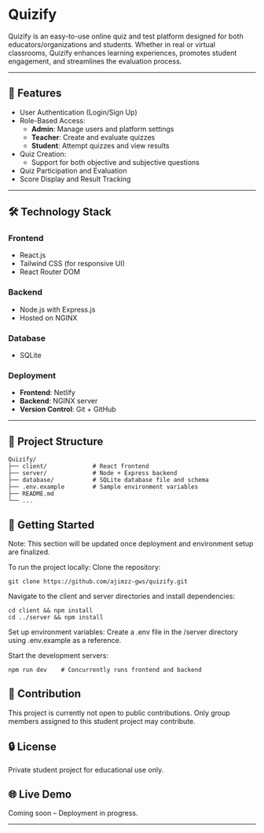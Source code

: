 # Quizify

Quizify is an easy-to-use online quiz and test platform designed for both educators/organizations and students. Whether in real or virtual classrooms, Quizify enhances learning experiences, promotes student engagement, and streamlines the evaluation process.

---

## 🚀 Features

- User Authentication (Login/Sign Up)
- Role-Based Access:
  - **Admin**: Manage users and platform settings
  - **Teacher**: Create and evaluate quizzes
  - **Student**: Attempt quizzes and view results
- Quiz Creation:
  - Support for both objective and subjective questions
- Quiz Participation and Evaluation
- Score Display and Result Tracking

---

## 🛠️ Technology Stack

### Frontend
- React.js
- Tailwind CSS (for responsive UI)
- React Router DOM

### Backend
- Node.js with Express.js
- Hosted on NGINX

### Database
- SQLite

### Deployment
- **Frontend**: Netlify
- **Backend**: NGINX server
- **Version Control**: Git + GitHub

---

## 📁 Project Structure

```console
Quizify/
├── client/             # React frontend
├── server/             # Node + Express backend
├── database/           # SQLite database file and schema
├── .env.example        # Sample environment variables
├── README.md
└── ...
```
## 🧩 Getting Started
Note: This section will be updated once deployment and environment setup are finalized.

To run the project locally:
Clone the repository:

```console
git clone https://github.com/ajimzz-gws/quizify.git
```
Navigate to the client and server directories and install dependencies:

```console
cd client && npm install
cd ../server && npm install
```
Set up environment variables:
Create a .env file in the /server directory using .env.example as a reference.

Start the development servers:

```console
npm run dev    # Concurrently runs frontend and backend
```
## 👥 Contribution
This project is currently not open to public contributions. Only group members assigned to this student project may contribute.

## 🔒 License
Private student project for educational use only.

## 🌐 Live Demo
Coming soon – Deployment in progress.

--------------------------------------------------------------------------------------------------------------------------------------------------





